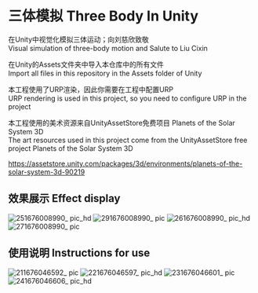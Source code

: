 # 三体模拟 Three Body In Unity 

 在Unity中视觉化模拟三体运动；向刘慈欣致敬  
 Visual simulation of three-body motion and Salute to Liu Cixin  
 
 在Unity的Assets文件夹中导入本仓库中的所有文件  
 Import all files in this repository in the Assets folder of Unity  
 
 本工程使用了URP渲染，因此你需要在工程中配置URP  
 URP rendering is used in this project, so you need to configure URP in the project  
 
 本工程使用的美术资源来自UnityAssetStore免费项目 Planets of the Solar System 3D  
 The art resources used in this project come from the UnityAssetStore free project Planets of the Solar System 3D  
 
 https://assetstore.unity.com/packages/3d/environments/planets-of-the-solar-system-3d-90219  
 
## 效果展示 Effect display  

![251676008990_ pic_hd](https://user-images.githubusercontent.com/18319784/218148021-c4e6b770-88a7-44a1-a9b8-9b76e7067508.jpg)
![291676008990_ pic](https://user-images.githubusercontent.com/18319784/218148096-fb292577-3ea8-4fa6-9e76-6a556b5c95af.jpg)
![261676008990_ pic_hd](https://user-images.githubusercontent.com/18319784/218148042-78d11662-59e6-49bb-aac8-2ca12d6cfe2f.jpg)
![271676008990_ pic](https://user-images.githubusercontent.com/18319784/218148090-79d36d56-1754-440d-a362-41934f290e00.jpg)  

## 使用说明 Instructions for use  

![211676046592_ pic](https://user-images.githubusercontent.com/18319784/218145635-c5667ef6-fefd-427f-add5-e256cfa00ef6.jpg)
![221676046597_ pic_hd](https://user-images.githubusercontent.com/18319784/218145654-98532ffa-2684-4ce0-873e-500580f06155.jpg)
![231676046601_ pic](https://user-images.githubusercontent.com/18319784/218145702-09e2c827-5084-441a-961f-4fb124cce5a1.jpg)
![241676046606_ pic_hd](https://user-images.githubusercontent.com/18319784/218145714-28622480-404c-43e9-abb5-084de8a92c2d.jpg)

